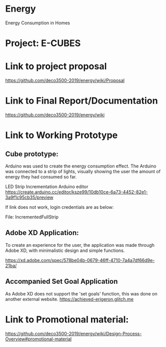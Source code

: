 # Energy
Energy Consumption in Homes

# Project: E-CUBES

# Link to project proposal

https://github.com/deco3500-2019/energy/wiki/Proposal

# Link to Final Report/Documentation

https://github.com/deco3500-2019/energy/wiki

# Link to Working Prototype

## Cube prototype:

Arduino was used to create the energy consumption effect. The Arduino was connected to a strip of lights, visually showing the user the amount of energy they had consumed so far. 

LED Strip Incrementation Arduino editor
https://create.arduino.cc/editor/ksze99/10db10ce-6a73-4452-82e1-3a9f1c95cb35/preview 

If link does not work, login credentials are as below:

File: IncrementedFullStrip

## Adobe XD Application:

To create an experience for the user, the application was made through Adobe XD, with minimalistic design and simple functions. 

https://xd.adobe.com/spec/578be04b-0679-46ff-4710-7a4a7df66d9e-21ba/ 

## Accompanied Set Goal Application

As Adobe XD does not support the 'set goals' function, this was done on another external website.
https://achieved-erigeron.glitch.me 

# Link to Promotional material:
https://github.com/deco3500-2019/energy/wiki/Design-Process-Overview#promotional-material

